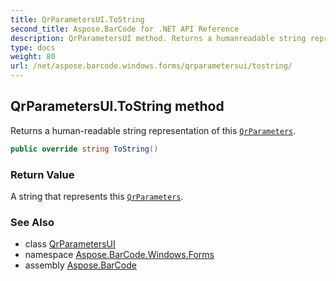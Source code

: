 ```yaml
---
title: QrParametersUI.ToString
second_title: Aspose.BarCode for .NET API Reference
description: QrParametersUI method. Returns a humanreadable string representation of this QrParameters
type: docs
weight: 80
url: /net/aspose.barcode.windows.forms/qrparametersui/tostring/
---
```

## QrParametersUI.ToString method

Returns a human-readable string representation of this [`QrParameters`](../../../aspose.barcode.generation/qrparameters/).

```csharp
public override string ToString()
```

### Return Value

A string that represents this [`QrParameters`](../../../aspose.barcode.generation/qrparameters/).

### See Also

* class [QrParametersUI](../)
* namespace [Aspose.BarCode.Windows.Forms](../../qrparametersui/)
* assembly [Aspose.BarCode](../../../)


